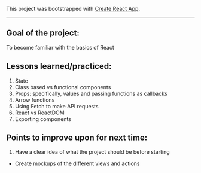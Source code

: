 This project was bootstrapped with [Create React App](https://github.com/facebook/create-react-app).

-----------------------------------------------------------------------------------------------------
## Goal of the project:
To become familiar with the basics of React

## Lessons learned/practiced:
1. State
2. Class based vs functional components
3. Props: specifically, values and passing functions as callbacks
4. Arrow functions
5. Using Fetch to make API requests
6. React vs ReactDOM
7. Exporting components

## Points to improve upon for next time:
1. Have a clear idea of what the project should be before starting
  * Create mockups of the different views and actions

